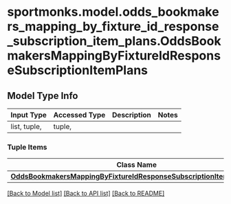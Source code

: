 # sportmonks.model.odds_bookmakers_mapping_by_fixture_id_response_subscription_item_plans.OddsBookmakersMappingByFixtureIdResponseSubscriptionItemPlans

## Model Type Info
Input Type | Accessed Type | Description | Notes
------------ | ------------- | ------------- | -------------
list, tuple,  | tuple,  |  | 

### Tuple Items
Class Name | Input Type | Accessed Type | Description | Notes
------------- | ------------- | ------------- | ------------- | -------------
[**OddsBookmakersMappingByFixtureIdResponseSubscriptionItemPlansItem**](OddsBookmakersMappingByFixtureIdResponseSubscriptionItemPlansItem.md) | [**OddsBookmakersMappingByFixtureIdResponseSubscriptionItemPlansItem**](OddsBookmakersMappingByFixtureIdResponseSubscriptionItemPlansItem.md) | [**OddsBookmakersMappingByFixtureIdResponseSubscriptionItemPlansItem**](OddsBookmakersMappingByFixtureIdResponseSubscriptionItemPlansItem.md) |  | 

[[Back to Model list]](../../README.md#documentation-for-models) [[Back to API list]](../../README.md#documentation-for-api-endpoints) [[Back to README]](../../README.md)

